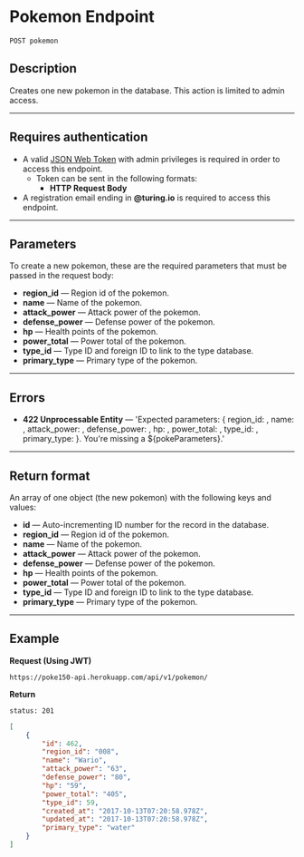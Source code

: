 # Pokemon Endpoint

```
POST pokemon
```

## Description

Creates one new pokemon in the database. This action is limited to admin access.

***

## Requires authentication

- A valid [JSON Web Token](https://jwt.io/) with admin privileges is required in order to access this endpoint.
  - Token can be sent in the following formats:
    - **HTTP Request Body**
- A registration email ending in **@turing.io** is required to access this endpoint.

***

## Parameters

To create a new pokemon, these are the required parameters that must be passed in the request body:
- **region_id** — Region id of the pokemon.
- **name** — Name of the pokemon.
- **attack_power** — Attack power of the pokemon.
- **defense_power** — Defense power of the pokemon.
- **hp** — Health points of the pokemon.
- **power_total** — Power total of the pokemon.
- **type_id** — Type ID and foreign ID to link to the type database.
- **primary_type** — Primary type of the pokemon.

***

## Errors

- **422 Unprocessable Entity** — 'Expected parameters: { region_id: <String>, name: <String>, attack_power: <String>, defense_power: <String>, hp: <String>, power_total: <String>, type_id: <Integer>, primary_type: <String> }. You're missing a ${pokeParameters}.'

***

## Return format

An array of one object (the new pokemon) with the following keys and values:

- **id** — Auto-incrementing ID number for the record in the database.
- **region_id** — Region id of the pokemon.
- **name** — Name of the pokemon.
- **attack_power** — Attack power of the pokemon.
- **defense_power** — Defense power of the pokemon.
- **hp** — Health points of the pokemon.
- **power_total** — Power total of the pokemon.
- **type_id** — Type ID and foreign ID to link to the type database.
- **primary_type** — Primary type of the pokemon.

***

## Example

**Request (Using JWT)**

```
https://poke150-api.herokuapp.com/api/v1/pokemon/
```

**Return**

`status: 201`

```json
[
    {
        "id": 462,
        "region_id": "008",
        "name": "Wario",
        "attack_power": "63",
        "defense_power": "80",
        "hp": "59",
        "power_total": "405",
        "type_id": 59,
        "created_at": "2017-10-13T07:20:58.978Z",
        "updated_at": "2017-10-13T07:20:58.978Z",
        "primary_type": "water"
    }
]
```
